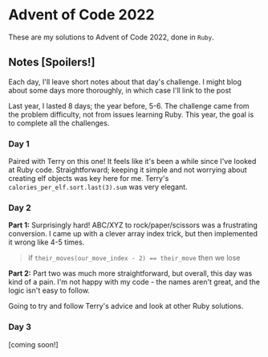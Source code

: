 # Advent of Code 2022

These are my solutions to Advent of Code 2022, done in `Ruby`.

## Notes [**Spoilers!**]

Each day, I'll leave short notes about that day's challenge. I might blog about some days more thoroughly, in which case I'll link to the post

Last year, I lasted 8 days; the year before, 5-6. The challenge came from the problem difficulty, not from issues learning Ruby. This year, the goal is to complete all the challenges.

### Day 1
Paired with Terry on this one! It feels like it's been a while since I've looked at Ruby code.
Straightforward; keeping it simple and not worrying about creating elf objects was key here for me.
Terry's `calories_per_elf.sort.last(3).sum` was very elegant.

### Day 2

**Part 1:**
Surprisingly hard! ABC/XYZ to rock/paper/scissors was a frustrating conversion.
I came up with a clever array index trick, but then implemented it wrong like 4-5 times.
> if `their_moves(our_move_index - 2) == their_move` then we lose

**Part 2:**
Part two was much more straightforward, but overall, this day was kind of a pain. I'm not happy with my code - the names aren't great, and the logic isn't easy to follow.

Going to try and follow Terry's advice and look at other Ruby solutions.

### Day 3
[coming soon!]